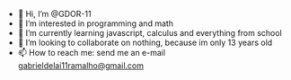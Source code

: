 - 👋 Hi, I’m @GDOR-11
- 👀 I’m interested in programming and math
- 🌱 I’m currently learning javascript, calculus and everything from school
- 💞️ I’m looking to collaborate on nothing, because im only 13 years old
- 📫 How to reach me: send me an e-mail gabrieldelai11ramalho@gmail.com
